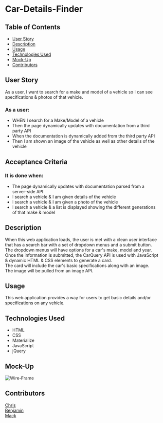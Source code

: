 # Car-Details-Finder

## Table of Contents

+ [User Story](#user-story)
+ [Description](#description)
+ [Usage](#usage)
+ [Technologies Used](#technologies-used) 
+ [Mock-Up](#mock-up)
+ [Contributors](#contributors)

## User Story
As a user, I want to search for a make and model of a vehicle so I can see specifications & photos of that vehicle.

### As a user:

<ul>
<li>WHEN I search for a Make/Model of a vehicle</li>
<li>Then the page dynamically updates with documentation from a third party API</li>
<li>When the documentation is dynamically added from the third party API</li>
<li>Then I am shown an image of the vehicle as well as other details of the vehicle</li>
</ul>

## Acceptance Criteria

### It is done when:

<ul>
<li>The page dynamically updates with documentation parsed from a server-side API</li>
<li>I search a vehicle & I am given details of the vehicle</li>
<li>I search a vehicle & I am given a photo of the vehicle</li>
<li>I search a vehicle & a list is displayed showing the different generations of that make & model</li>
</ul>

## Description
When this web application loads, the user is met with a clean user interface that has a search bar with a set of dropdown menus and a submit button. <br>
The dropdown menus will have options for a car's make, model and year.<br>
Once the information is submitted, the CarQuery API is used with JavaScript & dynamic HTML & CSS elements to generate a card. <br>
The card will include the car's basic specifications along with an image. <br>
The image will be pulled from an image API.

## Usage
This web application provides a way for users to get basic details and/or specifications on any vehicle.<br> 

## Technologies Used
+ HTML
+ CSS
+ Materialize
+ JavaScript
+ jQuery

## Mock-Up

![Wire-Frame](https://github.com/chriscodinghub/Car-Details-Finder/assets/144561170/74f5c74f-602c-4cb9-b1dc-76767f1cde4d)

## Contributors
[Chris](https://github.com/chriscodinghub) <br>
[Benjamin](https://github.com/bjpippenger) <br>
[Mack](https://github.com/techmack92) 

